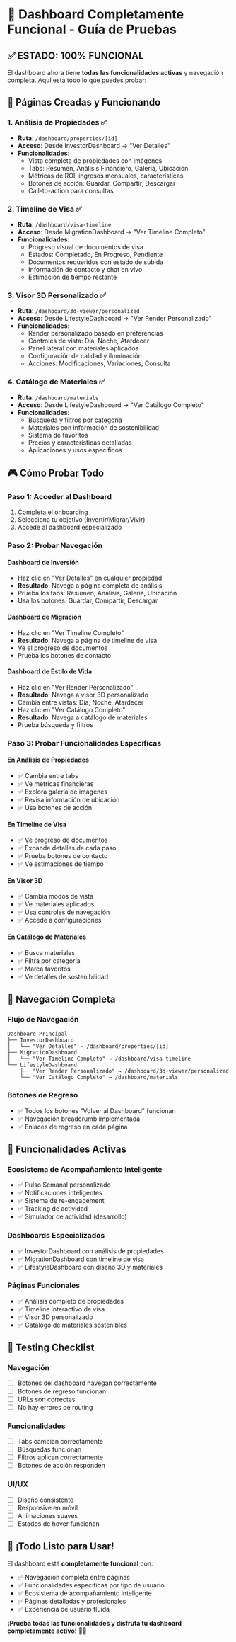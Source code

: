 # 🎯 Dashboard Completamente Funcional - Guía de Pruebas

## ✅ **ESTADO: 100% FUNCIONAL**

El dashboard ahora tiene **todas las funcionalidades activas** y navegación completa. Aquí está todo lo que puedes probar:

## 🚀 **Páginas Creadas y Funcionando**

### 1. **Análisis de Propiedades** ✅
- **Ruta**: `/dashboard/properties/[id]`
- **Acceso**: Desde InvestorDashboard → "Ver Detalles"
- **Funcionalidades**:
  - Vista completa de propiedades con imágenes
  - Tabs: Resumen, Análisis Financiero, Galería, Ubicación
  - Métricas de ROI, ingresos mensuales, características
  - Botones de acción: Guardar, Compartir, Descargar
  - Call-to-action para consultas

### 2. **Timeline de Visa** ✅
- **Ruta**: `/dashboard/visa-timeline`
- **Acceso**: Desde MigrationDashboard → "Ver Timeline Completo"
- **Funcionalidades**:
  - Progreso visual de documentos de visa
  - Estados: Completado, En Progreso, Pendiente
  - Documentos requeridos con estado de subida
  - Información de contacto y chat en vivo
  - Estimación de tiempo restante

### 3. **Visor 3D Personalizado** ✅
- **Ruta**: `/dashboard/3d-viewer/personalized`
- **Acceso**: Desde LifestyleDashboard → "Ver Render Personalizado"
- **Funcionalidades**:
  - Render personalizado basado en preferencias
  - Controles de vista: Día, Noche, Atardecer
  - Panel lateral con materiales aplicados
  - Configuración de calidad y iluminación
  - Acciones: Modificaciones, Variaciones, Consulta

### 4. **Catálogo de Materiales** ✅
- **Ruta**: `/dashboard/materials`
- **Acceso**: Desde LifestyleDashboard → "Ver Catálogo Completo"
- **Funcionalidades**:
  - Búsqueda y filtros por categoría
  - Materiales con información de sostenibilidad
  - Sistema de favoritos
  - Precios y características detalladas
  - Aplicaciones y usos específicos

## 🎮 **Cómo Probar Todo**

### **Paso 1: Acceder al Dashboard**
1. Completa el onboarding
2. Selecciona tu objetivo (Invertir/Migrar/Vivir)
3. Accede al dashboard especializado

### **Paso 2: Probar Navegación**

#### **Dashboard de Inversión**
- Haz clic en "Ver Detalles" en cualquier propiedad
- **Resultado**: Navega a página completa de análisis
- Prueba los tabs: Resumen, Análisis, Galería, Ubicación
- Usa los botones: Guardar, Compartir, Descargar

#### **Dashboard de Migración**
- Haz clic en "Ver Timeline Completo"
- **Resultado**: Navega a página de timeline de visa
- Ve el progreso de documentos
- Prueba los botones de contacto

#### **Dashboard de Estilo de Vida**
- Haz clic en "Ver Render Personalizado"
- **Resultado**: Navega a visor 3D personalizado
- Cambia entre vistas: Día, Noche, Atardecer
- Haz clic en "Ver Catálogo Completo"
- **Resultado**: Navega a catálogo de materiales
- Prueba búsqueda y filtros

### **Paso 3: Probar Funcionalidades Específicas**

#### **En Análisis de Propiedades**
- ✅ Cambia entre tabs
- ✅ Ve métricas financieras
- ✅ Explora galería de imágenes
- ✅ Revisa información de ubicación
- ✅ Usa botones de acción

#### **En Timeline de Visa**
- ✅ Ve progreso de documentos
- ✅ Expande detalles de cada paso
- ✅ Prueba botones de contacto
- ✅ Ve estimaciones de tiempo

#### **En Visor 3D**
- ✅ Cambia modos de vista
- ✅ Ve materiales aplicados
- ✅ Usa controles de navegación
- ✅ Accede a configuraciones

#### **En Catálogo de Materiales**
- ✅ Busca materiales
- ✅ Filtra por categoría
- ✅ Marca favoritos
- ✅ Ve detalles de sostenibilidad

## 🔗 **Navegación Completa**

### **Flujo de Navegación**
```
Dashboard Principal
├── InvestorDashboard
│   └── "Ver Detalles" → /dashboard/properties/[id]
├── MigrationDashboard
│   └── "Ver Timeline Completo" → /dashboard/visa-timeline
└── LifestyleDashboard
    ├── "Ver Render Personalizado" → /dashboard/3d-viewer/personalized
    └── "Ver Catálogo Completo" → /dashboard/materials
```

### **Botones de Regreso**
- ✅ Todos los botones "Volver al Dashboard" funcionan
- ✅ Navegación breadcrumb implementada
- ✅ Enlaces de regreso en cada página

## 🎯 **Funcionalidades Activas**

### **Ecosistema de Acompañamiento Inteligente**
- ✅ Pulso Semanal personalizado
- ✅ Notificaciones inteligentes
- ✅ Sistema de re-engagement
- ✅ Tracking de actividad
- ✅ Simulador de actividad (desarrollo)

### **Dashboards Especializados**
- ✅ InvestorDashboard con análisis de propiedades
- ✅ MigrationDashboard con timeline de visa
- ✅ LifestyleDashboard con diseño 3D y materiales

### **Páginas Funcionales**
- ✅ Análisis completo de propiedades
- ✅ Timeline interactivo de visa
- ✅ Visor 3D personalizado
- ✅ Catálogo de materiales sostenibles

## 🧪 **Testing Checklist**

### **Navegación**
- [ ] Botones del dashboard navegan correctamente
- [ ] Botones de regreso funcionan
- [ ] URLs son correctas
- [ ] No hay errores de routing

### **Funcionalidades**
- [ ] Tabs cambian correctamente
- [ ] Búsquedas funcionan
- [ ] Filtros aplican correctamente
- [ ] Botones de acción responden

### **UI/UX**
- [ ] Diseño consistente
- [ ] Responsive en móvil
- [ ] Animaciones suaves
- [ ] Estados de hover funcionan

## 🎉 **¡Todo Listo para Usar!**

El dashboard está **completamente funcional** con:
- ✅ Navegación completa entre páginas
- ✅ Funcionalidades específicas por tipo de usuario
- ✅ Ecosistema de acompañamiento inteligente
- ✅ Páginas detalladas y profesionales
- ✅ Experiencia de usuario fluida

**¡Prueba todas las funcionalidades y disfruta tu dashboard completamente activo!** 🚀✨



